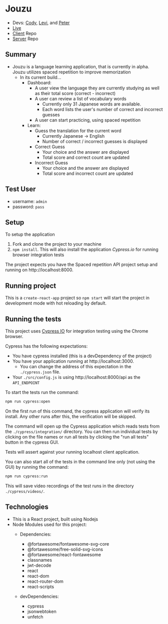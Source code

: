 # Jouzu

+ Devs: [Cody](https://github.com/cgillette12), [Levi](https://github.com/levipaulk), and [Peter](https://github.com/Paendabear)
+ [Live](https://jouzu.now.sh/register)
+ [Client](https://github.com/thinkful-ei-cheetah/cap2-client-cody-levi-peter) Repo
+ [Server](https://github.com/thinkful-ei-cheetah/cap2-server-cody-levi-peter) Repo

## Summary

+ Jouzu is a language learning application, that is currently in alpha. Jouzu utilizes spaced repetition to improve memorization
  + In its current build...
    + Dashboard:
      + A user view the language they are currently studying as well as their total score (correct - incorrect)
      + A user can review a list of vocabulary words
        + Currently only 31 Japanese words are available.
        + Each word lists the user's number of correct and incorrect guesses
      + A user can start practicing, using spaced repetition 
    + Learn:
      + Guess the translation for the current word
        + Currently Japanese -> English
        + Number of correct / incorrect guesses is displayed
      + Correct Guess
        + Your choice and the answer are displayed
        + Total score and correct count are updated
      + Incorrect Guess
        + Your choice and the answer are displayed
        + Total score and incorrect count are updated

## Test User

+ username: `admin`
+ password: `pass`

## Setup

To setup the application

1. Fork and clone the project to your machine
2. `npm install`. This will also install the application *Cypress.io* for running browser integration tests

The project expects you have the Spaced repetition API project setup and running on http://localhost:8000.

## Running project

This is a `create-react-app` project so `npm start` will start the project in development mode with hot reloading by default.

## Running the tests

This project uses [Cypress IO](https://docs.cypress.io) for integration testing using the Chrome browser.

Cypress has the following expectations:

- You have cypress installed (this is a devDependency of the project)
- You have your application running at http://localhost:3000.
  - You can change the address of this expectation in the `./cypress.json` file.
- Your `./src/config.js` is using http://localhost:8000/api as the `API_ENDPOINT`

To start the tests run the command:

```bash
npm run cypress:open
```

On the first run of this command, the cypress application will verify its install. Any other runs after this, the verification will be skipped.

The command will open up the Cypress application which reads tests from the `./cypress/integration/` directory. You can then run individual tests by clicking on the file names or run all tests by clicking the "run all tests" button in the cypress GUI.

Tests will assert against your running localhost client application.

You can also start all of the tests in the command line only (not using the GUI) by running the command:

```bash
npm run cypress:run
```

This will save video recordings of the test runs in the directory `./cypress/videos/`.

## Technologies

+ This is a React project, built using Nodejs
+ Node Modules used for this project:
  + Dependencies:
    + @fortawesome/fontawesome-svg-core
    + @fortawesome/free-solid-svg-icons
    + @fortawesome/react-fontawesome
    + classnames
    + jwt-decode
    + react
    + react-dom
    + react-router-dom
    + react-scripts
    
  + devDependencies:
    + cypress
    + jsonwebtoken
    + unfetch